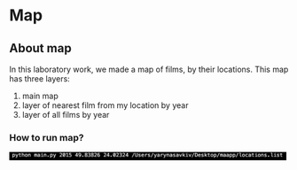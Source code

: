 # Map

## About map
In this laboratory work, we made a map of films, by their locations.
This map has three layers:
1) main map
2) layer of nearest film from my location by year
3) layer of all films by year

### How to run map?
<img src="https://github.com/yarynas21/map/blob/main/launch.png" alt="my image" width="500">
